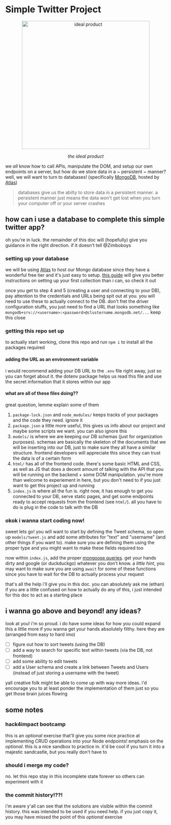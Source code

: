 # Simple Twitter Project

<p align="center">
  <img width="400" alt="ideal product" src="https://user-images.githubusercontent.com/18134219/101709717-9e748680-3a55-11eb-8bc3-28a8dfa38ff1.png">
  <p align="center"><em>the ideal product</em></p>
</p>

we _all_ know how to call APIs, manipulate the DOM, and setup our own endpoints on a server,
but how do we store data in a ~ persistent ~ manner? well, we will want to turn to databases!
(specifically [MongoDB](https://www.mongodb.com/), hosted by [Atlas](https://www.mongodb.com/cloud/atlas))

> databases give us the abilty to store data in a persistent manner. a persistent manner just
> means the data won't get lost when you turn your computer off or your server crashes

## how can i use a database to complete this simple twitter app?
oh you're in luck. the remainder of this doc will (hopefully) give you guidance in the right
direction. if it doesn't tell @Zimboboys

### setting up your database
we will be using [Atlas](https://www.mongodb.com/cloud/atlas) to host our Mongo database since
they have a wonderful free tier and it's just easy to setup. [this guide](https://docs.atlas.mongodb.com/getting-started/)
will give you better instructions on setting up your first collection than i can, so check it out

once you get to step 4 and 5 (creating a user and connecting to your DB), pay attention to the
credentials and URLs being spit out at you. you will need to use these to actually connect to the DB.
don't fret the driver configuration stuffs, you just need to find a URL that looks something like
`mongodb+srv://<username>:<password>@clustername.mongodb.net/...`  keep this close

### getting this repo set up
to actually start working, clone this repo and run `npm i` to install all the packages required

#### adding the URL as an environment variable
i would recommend adding your DB URL to the `.env` file right away, just so you can forget about it.
the dotenv package helps us read this file and use the secret information that it stores within our app

#### what are all of these files doing??
great question, lemme explain some of them
1. `package-lock.json` and `node_modules/` keeps tracks of your packages and the code they need. ignore it
2. `package.json` a little more useful, this gives us info about our project and maybe some scripts we want.
you can also ignore this
3. `models/` is where we are keeping our DB schemas (just for organization purposes). schemas are basically the
skeleton of the documents that we will be inserting into our DB, just to make sure they all have a similar structure.
frontend developers will appreciate this since they can trust the data is of a certain form
4. `html/` has all of the frontend code. there's some basic HTML and CSS, as well as JS that does a decent amount
of talking with the API that you will be running on the backend + some DOM manipulation. you're more than welcome
to experiement in here, but you don't need to if you just want to get this project up and running
5. `index.js` is where all the fun is. right now, it has enough to get you connected to your DB, serve static pages, and 
get some endpoints ready to accept requests from the frontend (see `html/`). all you have to do is plug in the code
to talk with the DB

### okok i wanna start coding now!
sweet lets go! you will want to start by defining the Tweet schema, so open up `models/tweet.js` and add some
attributes for "text" and "username" (and other things if you want to). make sure you are defining them using the
proper type and you might want to make these fields required too

now within `index.js`, add the proper [mongoose queries](https://mongoosejs.com/docs/queries.html). get your hands
dirty and google (or duckduckgo) whatever you don't know. a _little hint_, you may want to make sure you are using
`await` for some of these functions since you have to wait for the DB to actually process your request

that's all the help i'll give you in this doc. you can absolutely ask me (ethan) if you are a little confused on how
to actually do any of this, i just intended for this doc to act as a starting place

## i wanna go above and beyond! any ideas?
look at you! i'm so proud. i do have some ideas for how you could expand this a little more if you wanna get your hands
absolutely filthy. here they are (arranged from easy to hard imo)

- [ ] figure out how to sort tweets (using the DB)
- [ ] add a way to search for specific text within tweets (via the DB, not frontend)
- [ ] add some ability to edit tweets
- [ ] add a User schema and create a link between Tweets and Users (instead of just storing a username with the tweet)

yall creative folk might be able to come up with way more ideas. i'd encourage you to at least ponder the
implementation of them just so you get those brain juices flowing

## some notes
### hack4impact bootcamp
this is an _optional_ exercise that'll give you some nice practice at implementing CRUD operations
into your Node endpoints! emphasis on the _optional_. this is a nice sandbox to practice in.
it'd be cool if you turn it into a majestic sandcastle, but you really don't have to

### should i merge my code?
no. let this repo stay in this incomplete state forever so others can experiment with it

### the commit history!??!
i'm aware y'all can see that the solutions are visible within the commit history. this was
intended to be used if you need help. if you just copy it, you may have missed the point of
this _optional_ exercise
